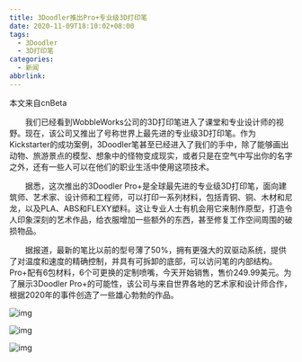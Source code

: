 ```yaml
---
title: 3Doodler推出Pro+专业级3D打印笔
date: 2020-11-09T18:10:02+08:00
tags:
  - 3Doodler
  - 3D打印笔
categories:
  - 新闻
abbrlink:
---
```


本文来自cnBeta

　　我们已经看到WobbleWorks公司的3D打印笔进入了课堂和专业设计师的视野。现在，该公司又推出了号称世界上最先进的专业级3D打印笔。作为Kickstarter的成功案例，3Doodler笔甚至已经进入了我们的手中，除了能够画出动物、旅游景点的模型、想象中的怪物变成现实，或者只是在空气中写出你的名字之外，还有一些人可以在他们的职业生活中使用这项技术。

　　据悉，这次推出的3Doodler Pro+是全球最先进的专业级3D打印笔，面向建筑师、艺术家、设计师和工程师，可以打印一系列材料，包括青铜、铜、木材和尼龙，以及PLA、ABS和FLEXY塑料。这让专业人士有机会用它来制作原型，打造令人印象深刻的艺术作品，给衣服增加一些额外的东西，甚至修复工作空间周围的破损物品。

　　据报道，最新的笔比以前的型号薄了50%，拥有更强大的双驱动系统，提供了对温度和速度的精确控制，并具有可拆卸的底部，可以访问笔的内部结构。Pro+配有6包材料，6个可更换的定制喷嘴，今天开始销售，售价249.99美元。为了展示3Doodler Pro+的可能性，该公司与来自世界各地的艺术家和设计师合作，根据2020年的事件创造了一些雄心勃勃的作品。

![img](https://cdn.jsdelivr.net/gh/yakeing/Documentation@main/Hexo/images/a4b3-kcaeqzx9235478.png)

![img](https://cdn.jsdelivr.net/gh/yakeing/Documentation@main/Hexo/images/6ab8-kcaeqzx9235496.png)

![img](https://cdn.jsdelivr.net/gh/yakeing/Documentation@main/Hexo/images/057b-kcaeqzx9235498.png)